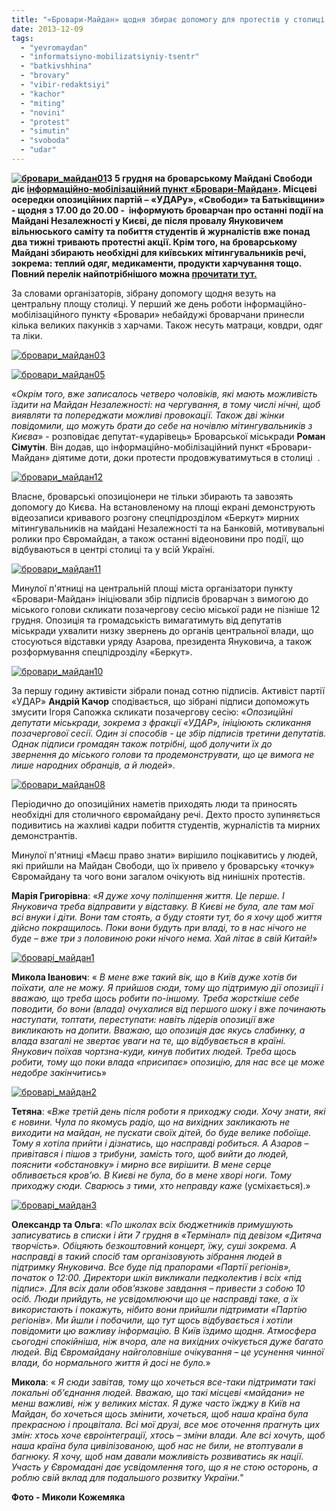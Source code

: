 ```yaml
---
title: "«Бровари-Майдан» щодня збирає допомогу для протестів у столиці та інформує про актуальні події"
date: 2013-12-09
tags: 
  - "yevromaydan"
  - "informatsiyno-mobilizatsiyniy-tsentr"
  - "batkivshhina"
  - "brovary"
  - "vibir-redaktsiyi"
  - "kachor"
  - "miting"
  - "novini"
  - "protest"
  - "simutin"
  - "svoboda"
  - "udar"
---
```


**[![бровари_майдан01](https://mpz.brovary.org/wp-content/uploads/2013/12/brovari_maydan01.jpg)](https://mpz.brovary.org/wp-content/uploads/2013/12/brovari_maydan01.jpg)З 5 грудня на броварському Майдані Свободи діє [інформаційно-мобілізаційний пункт «Бровари-Майдан»](https://mpz.brovary.org/informatsiyno-mobilizatsiyniy-punkt-brovari-maydan/). Місцеві осередки опозиційних партій – «УДАРу», «Свободи» та Батьківщини» - щодня з 17.00 до 20.00 -  інформують броварчан про останні події на Майдані Незалежності у Києві, де після провалу Януковичем вільнюського саміту та побиття студентів й журналістів вже понад два тижні тривають протестні акції. Крім того, на броварському Майдані збирають необхідні для київських мітингувальників речі, зокрема: теплий одяг, медикаменти, продукти харчування тощо. Повний перелік найпотрібнішого можна [прочитати тут.](https://mpz.brovary.org/informatsiyno-mobilizatsiyniy-punkt-brovari-maydan/)**

За словами організаторів, зібрану допомогу щодня везуть на центральну площу столиці. У перший же день роботи інформаційно-мобілізаційного пункту «Бровари» небайдужі броварчани принесли кілька великих пакунків з харчами. Також несуть матраци, ковдри, одяг та ліки.

[![бровари_майдан03](https://mpz.brovary.org/wp-content/uploads/2013/12/brovari_maydan03.jpg)](https://mpz.brovary.org/wp-content/uploads/2013/12/brovari_maydan03.jpg)

[![бровари_майдан05](https://mpz.brovary.org/wp-content/uploads/2013/12/brovari_maydan05.jpg)](https://mpz.brovary.org/wp-content/uploads/2013/12/brovari_maydan05.jpg)

«_Окрім того, вже записалось четверо чоловіків, які мають можливість їздити на Майдан Незалежності: на чергування, в тому числі нічні, щоб виявляти та попереджати можливі провокації. Також дві жінки повідомили, що можуть брати до себе на ночівлю мітингувальників з Києва_» - розповідає депутат-«ударівець» Броварської міськради **Роман Сімутін**. Він додав, що інформаційно-мобілізаційний пункт «Бровари-Майдан» діятиме доти, доки протести продовжуватимуться в столиці  .

[![бровари_майдан12](https://mpz.brovary.org/wp-content/uploads/2013/12/brovari_maydan12.jpg)](https://mpz.brovary.org/wp-content/uploads/2013/12/brovari_maydan12.jpg)

Власне, броварські опозиціонери не тільки збирають та завозять допомогу до Києва. На встановленому на площі екрані демонструють відеозаписи кривавого розгону спецпідрозділом «Беркут» мирних мітингувальників на майдані Незалежності та на Банковій, мотивувальні ролики про Євромайдан, а також останні відеоновини про події, що відбуваються в центрі столиці та у всій Україні.

[![бровари_майдан11](https://mpz.brovary.org/wp-content/uploads/2013/12/brovari_maydan11.jpg)](https://mpz.brovary.org/wp-content/uploads/2013/12/brovari_maydan11.jpg)

Минулої п'ятниці на центральній площі міста організатори пункту «Бровари-Майдан» ініціювали збір підписів броварчан з вимогою до міського голови скликати позачергову сесію міської ради не пізніше 12 грудня. Опозиція та громадськість вимагатимуть від депутатів міськради ухвалити низку звернень до органів центральної влади, що стосуються відставки уряду Азарова, президента Януковича, а також розформування спецпідрозділу «Беркут».

[![бровари_майдан10](https://mpz.brovary.org/wp-content/uploads/2013/12/brovari_maydan10.jpg)](https://mpz.brovary.org/wp-content/uploads/2013/12/brovari_maydan10.jpg)

За першу годину активісти зібрали понад сотню підписів. Активіст партії «УДАР» **Андрій Качор** сподівається, що зібрані підписи допоможуть змусити Ігоря Сапожка скликати позачергову сесію: «_Опозиційні депутати міськради, зокрема з фракції «УДАР», ініціюють скликання позачергової сесії. Один зі способів - це збір підписів третини депутатів. Однак підписи громадян також потрібні, щоб долучити їх до звернення до міського голови та продемонструвати, що це вимога не лише народних обранців, а й людей_».

[![бровари_майдан08](https://mpz.brovary.org/wp-content/uploads/2013/12/brovari_maydan08.jpg)](https://mpz.brovary.org/wp-content/uploads/2013/12/brovari_maydan08.jpg)

Періодично до опозиційних наметів приходять люди та приносять необхідні для столичного євромайдану речі. Дехто просто зупиняється подивитись на жахливі кадри побиття студентів, журналістів та мирних демонстрантів.

Минулої п'ятниці «Маєш право знати» вирішило поцікавитись у людей, які прийшли на Майдан Свободи, що їх привело у броварську «точку» Євромайдану та чого вони загалом очікують від нинішніх протестів.

**Марія Григорівна**: «_Я дуже хочу поліпшення життя. Це перше. І Януковича треба відправити у відставку. В Києві не була, але там мої всі внуки і діти. Вони там стоять, а буду стояти тут, бо я хочу щоб життя дійсно покращилось. Поки вони будуть при владі, то в нас нічого не буде – вже три з половиною роки нічого нема. Хай літає в свій Китай!_»

[![броварі_майдан1](https://mpz.brovary.org/wp-content/uploads/2013/12/brovari_maydan13.jpg)](https://mpz.brovary.org/wp-content/uploads/2013/12/brovari_maydan13.jpg)

**Микола Іванович**: « _В мене вже такий вік, що в Київ дуже хотів би поїхати, але не можу. Я прийшов сюди, тому що підтримую дії опозиції і вважаю, що треба щось робити по-іншому. Треба жорсткіше себе поводити, бо вони (влада) очухалися від першого шоку і вже починають наступати, топтати, переступати: навіть лідерів опозиції вже викликають на допити. Вважаю, що опозиція дає якусь слабинку, а влада взагалі не звертає уваги на те, що відбувається в країні. Янукович поїхав чортзна-куди, кинув побитих людей. Треба щось робити, тому що поки влада «присипає» опозицію, для нас все це може недобре закінчитись_»

[![броварі_майдан2](https://mpz.brovary.org/wp-content/uploads/2013/12/brovari_maydan21.jpg)](https://mpz.brovary.org/wp-content/uploads/2013/12/brovari_maydan21.jpg)

**Тетяна**: «_Вже третій день після роботи я приходжу сюди. Хочу знати, які є новини. Чула по якомусь радіо, що на вихідних закликають не виходити на майдан, не пускати своїх дітей, бо буде велике побоїще. Тому я хотіла прийти і дізнатись, що насправді робиться. А Азаров – привітався і пішов з трибуни, замість того, щоб вийти до людей, пояснити «обстановку» і мирно все вирішити. В мене серце обливається кров’ю. В Києві не була, бо в мене хворі ноги. Тому приходжу сюди. Сварюсь з тими, хто неправду каже_ (усміхається).»

[![броварі_майдан3](https://mpz.brovary.org/wp-content/uploads/2013/12/brovari_maydan31.jpg)](https://mpz.brovary.org/wp-content/uploads/2013/12/brovari_maydan31.jpg)

**Олександр та Ольга**: «_По школах всіх бюджетників примушують записуватись в списки і йти 7 грудня в «Термінал» під девізом «Дитяча творчість». Обіцяють безкоштовний концерт, їжу, суші зокрема. А насправді в такий спосіб там організовують зібрання людей в підтримку Януковича. Все буде під прапорами «Партії регіонів», початок о 12:00. Директори шкіл викликали педколектив і всіх «під підпис». Для всіх дали обов’язкове завдання – привести з собою 10 осіб. Люди прийдуть, не усвідомлюючи що це насправді таке, а їх використають і покажуть, нібито вони прийшли підтримати «Партію регіонів». Ми йшли і побачили, що тут щось відбувається і хотіли повідомити цю важливу інформацію. В Київ їздимо щодня. Атмосфера сьогодні спокійніша, ніж вчора, але на вихідних очікується дуже багато людей. Від Євромайдану найголовніше очікування – це усунення чинної влади, бо нормального життя й досі не було._»

**Микола**: « _Я сюди завітав, тому що хочеться все-таки підтримати такі локальні об’єднання людей. Вважаю, що такі місцеві «майдани» не менш важливі, ніж у великих містах. Я дуже часто їжджу в Київ на Майдан, бо хочеться щось змінити, хочеться, щоб наша країна була прекрасною і процвітала. Всі мої друзі, все моє оточення прагнуть цих змін: хтось хоче євроінтеграції, хтось – зміни влади. Але всі хочуть, щоб наша країна була цивілізованою, щоб нас не били, не втоптували в багнюку. Я хочу, щоб нам давали можливість розвиватись як нації. Участь у Євромадані дає усвідомлення того, що я не стою осторонь, а роблю свій вклад для подальшого розвитку України._"

**Фото - Миколи Кожемяка**
